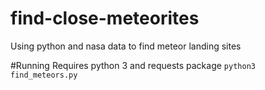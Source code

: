 # find-close-meteorites
Using python and nasa data to find meteor landing sites

#Running
Requires python 3 and requests package
`python3 find_meteors.py`

